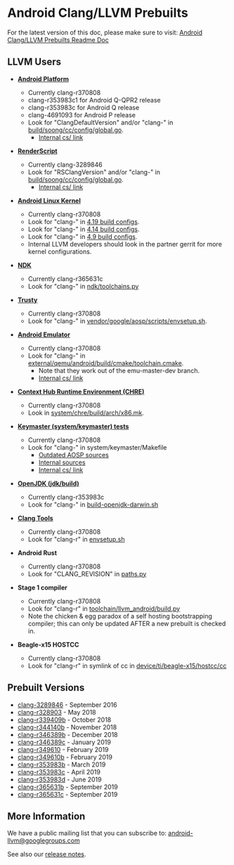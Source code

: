 Android Clang/LLVM Prebuilts
============================

For the latest version of this doc, please make sure to visit:
[Android Clang/LLVM Prebuilts Readme Doc](https://android.googlesource.com/platform/prebuilts/clang/host/linux-x86/+/master/README.md)

LLVM Users
----------

* [**Android Platform**](https://android.googlesource.com/platform/)
  * Currently clang-r370808
  * clang-r353983c1 for Android Q-QPR2 release
  * clang-r353983c for Android Q release
  * clang-4691093 for Android P release
  * Look for "ClangDefaultVersion" and/or "clang-" in [build/soong/cc/config/global.go](https://android.googlesource.com/platform/build/soong/+/master/cc/config/global.go/).
    * [Internal cs/ link](https://cs.corp.google.com/android/build/soong/cc/config/global.go?q=ClangDefaultVersion)

* [**RenderScript**](https://developer.android.com/guide/topics/renderscript/index.html)
  * Currently clang-3289846
  * Look for "RSClangVersion" and/or "clang-" in [build/soong/cc/config/global.go](https://android.googlesource.com/platform/build/soong/+/master/cc/config/global.go/).
    * [Internal cs/ link](https://cs.corp.google.com/android/build/soong/cc/config/global.go?q=RSClangVersion)

* [**Android Linux Kernel**](http://go/android-kernel)
  * Currently clang-r370808
  * Look for "clang-" in [4.19 build configs](https://android.googlesource.com/kernel/common/+/android-4.19/build.config.common).
  * Look for "clang-" in [4.14 build configs](https://android.googlesource.com/kernel/common/+/android-4.14/build.config.common).
  * Look for "clang-" in [4.9 build configs](https://android.googlesource.com/kernel/common/+/android-4.9-q/build.config.common).
  * Internal LLVM developers should look in the partner gerrit for more kernel configurations.

* [**NDK**](https://developer.android.com/ndk)
  * Currently clang-r365631c
  * Look for "clang-" in [ndk/toolchains.py](https://android.googlesource.com/platform/ndk/+/refs/heads/master/ndk/toolchains.py)

* [**Trusty**](https://source.android.com/security/trusty/)
  * Currently clang-r370808
  * Look for "clang-" in [vendor/google/aosp/scripts/envsetup.sh](https://android.googlesource.com/trusty/vendor/google/aosp/+/master/scripts/envsetup.sh).

* [**Android Emulator**](https://developer.android.com/studio/run/emulator.html)
  * Currently clang-r370808
  * Look for "clang-" in [external/qemu/android/build/cmake/toolchain.cmake](https://android.googlesource.com/platform/external/qemu/+/emu-master-dev/android/build/cmake/toolchain.cmake#25).
    * Note that they work out of the emu-master-dev branch.
    * [Internal cs/ link](https://cs.corp.google.com/android/external/qemu/android/build/cmake/toolchain.cmake?q=clang-)

* [**Context Hub Runtime Environment (CHRE)**](https://android.googlesource.com/platform/system/chre/)
  * Currently clang-r370808
  * Look in [system/chre/build/arch/x86.mk](https://android.googlesource.com/platform/system/chre/+/master/build/arch/x86.mk#12).

* [**Keymaster (system/keymaster) tests**](https://android.googlesource.com/platform/system/keymaster)
  * Currently clang-r370808
  * Look for "clang-" in system/keymaster/Makefile
    * [Outdated AOSP sources](https://android.googlesource.com/platform/system/keymaster/+/master/Makefile)
    * [Internal sources](https://googleplex-android.googlesource.com/platform/system/keymaster/+/master/Makefile)
    * [Internal cs/ link](https://cs.corp.google.com/android/system/keymaster/Makefile?q=clang-)

* [**OpenJDK (jdk/build)**](https://android.googlesource.com/toolchain/jdk/build/)
  * Currently clang-r353983c
  * Look for "clang-" in [build-openjdk-darwin.sh](https://android.googlesource.com/toolchain/jdk/build/+/refs/heads/master/build-openjdk-darwin.sh)

* [**Clang Tools**](https://android.googlesource.com/platform/prebuilts/clang-tools/)
  * Currently clang-r370808
  * Look for "clang-r" in [envsetup.sh](https://android.googlesource.com/platform/development/+/refs/heads/master/vndk/tools/header-checker/android/envsetup.sh)

* **Android Rust**
  * Currently clang-r370808
  * Look for "CLANG_REVISION" in [paths.py](https://android.googlesource.com/toolchain/android_rust/+/refs/heads/master/paths.py)

* **Stage 1 compiler**
  * Currently clang-r370808
  * Look for "clang-r" in [toolchain/llvm_android/build.py](https://android.googlesource.com/toolchain/llvm_android/+/refs/heads/master/build.py)
  * Note the chicken & egg paradox of a self hosting bootstrapping compiler; this can only be updated AFTER a new prebuilt is checked in.

* **Beagle-x15 HOSTCC**
  * Currently clang-r370808
  * Look for "clang-r" in symlink of cc in [device/ti/beagle-x15/hostcc/cc](https://android.googlesource.com/device/ti/beagle-x15/+/refs/heads/master/hostcc/)


Prebuilt Versions
-----------------

* [clang-3289846](https://android.googlesource.com/platform/prebuilts/clang/host/linux-x86/+/master/clang-3289846/) - September 2016
* [clang-r328903](https://android.googlesource.com/platform/prebuilts/clang/host/linux-x86/+/master/clang-r328903/) - May 2018
* [clang-r339409b](https://android.googlesource.com/platform/prebuilts/clang/host/linux-x86/+/master/clang-r339409b/) - October 2018
* [clang-r344140b](https://android.googlesource.com/platform/prebuilts/clang/host/linux-x86/+/master/clang-r344140b/) - November 2018
* [clang-r346389b](https://android.googlesource.com/platform/prebuilts/clang/host/linux-x86/+/master/clang-r346389b/) - December 2018
* [clang-r346389c](https://android.googlesource.com/platform/prebuilts/clang/host/linux-x86/+/master/clang-r346389c/) - January 2019
* [clang-r349610](https://android.googlesource.com/platform/prebuilts/clang/host/linux-x86/+/master/clang-r349610/) - February 2019
* [clang-r349610b](https://android.googlesource.com/platform/prebuilts/clang/host/linux-x86/+/master/clang-r349610b/) - February 2019
* [clang-r353983b](https://android.googlesource.com/platform/prebuilts/clang/host/linux-x86/+/master/clang-r353983b/) - March 2019
* [clang-r353983c](https://android.googlesource.com/platform/prebuilts/clang/host/linux-x86/+/master/clang-r353983c/) - April 2019
* [clang-r353983d](https://android.googlesource.com/platform/prebuilts/clang/host/linux-x86/+/master/clang-r353983d/) - June 2019
* [clang-r365631b](https://android.googlesource.com/platform/prebuilts/clang/host/linux-x86/+/master/clang-r365631b/) - September 2019
* [clang-r365631c](https://android.googlesource.com/platform/prebuilts/clang/host/linux-x86/+/refs/heads/master/clang-r365631c/) - September 2019

More Information
----------------

We have a public mailing list that you can subscribe to:
[android-llvm@googlegroups.com](https://groups.google.com/forum/#!forum/android-llvm)

See also our [release notes](RELEASE_NOTES.md).
